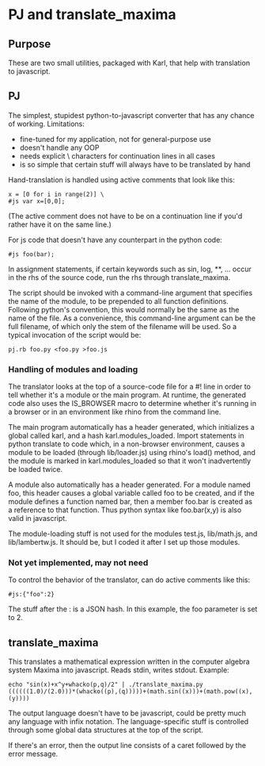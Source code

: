 PJ and translate_maxima
=======================

## Purpose

These are two small utilities, packaged with Karl, that help with translation to javascript.

## PJ

The simplest, stupidest python-to-javascript converter that has any chance of working.
Limitations: 

* fine-tuned for my application, not for general-purpose use
* doesn't handle any OOP
* needs explicit \ characters for continuation lines in all cases
* is so simple that certain stuff will always have to be translated by hand

Hand-translation is handled using active comments that look like this:

    x = [0 for i in range(2)] \
    #js var x=[0,0];

(The active comment does not have to be on a continuation line if you'd rather have it on the same line.)

For js code that doesn't have any counterpart in the python code:

    #js foo(bar);

In assignment statements, if certain keywords such as sin, log, **, ... occur in the
rhs of the source code, run the rhs through translate_maxima.

The script should be invoked with a command-line argument that specifies the name of the module, to
be prepended to all function definitions. Following python's convention, this would normally be the
same as the name of the file. As a convenience, this command-line argument can be the full filename,
of which only the stem of the filename will be used. So a typical invocation of the script would be:

    pj.rb foo.py <foo.py >foo.js

### Handling of modules and loading

The translator looks at the top of a source-code file for a #! line in order to tell
whether it's a module or the main program. At runtime, the generated code also uses
the IS_BROWSER macro to determine whether it's running in a browser or in an environment
like rhino from the command line.

The main program automatically has a header generated, which initializes a global
called karl, and a hash karl.modules_loaded. Import statements in python translate
to code which, in a non-browser environment, causes a module to be loaded (through
lib/loader.js) using
rhino's load() method, and the module is marked in karl.modules_loaded so that
it won't inadvertently be loaded twice. 

A module also automatically has a header generated. For a module named foo, this
header causes a global variable called foo to be created, and if the module defines
a function named bar, then a member foo.bar is created as a reference to that function.
Thus python syntax like foo.bar(x,y) is also valid in javascript.

The module-loading stuff is not used for the modules test.js, lib/math.js, and lib/lambertw.js.
It should be, but I coded it after I set up those modules.

### Not yet implemented, may not need

To control the behavior of the translator, can do active comments like this:

    #js:{"foo":2}

The stuff after the : is a JSON hash. In this example, the foo parameter is set to 2.

## translate_maxima

This translates a mathematical expression written in the computer algebra system Maxima
into javascript. Reads stdin, writes stdout. Example:

    echo "sin(x)+x^y+whacko(p,q)/2" | ./translate_maxima.py
    ((((((1.0)/(2.0)))*(whacko((p),(q)))))+(math.sin((x)))+(math.pow((x),(y))))

The output language doesn't have to be javascript, could be pretty much any language with
infix notation. The language-specific stuff is controlled through some global data
structures at the top of the script.

If there's an error, then the output line consists of a caret followed by the error message.


